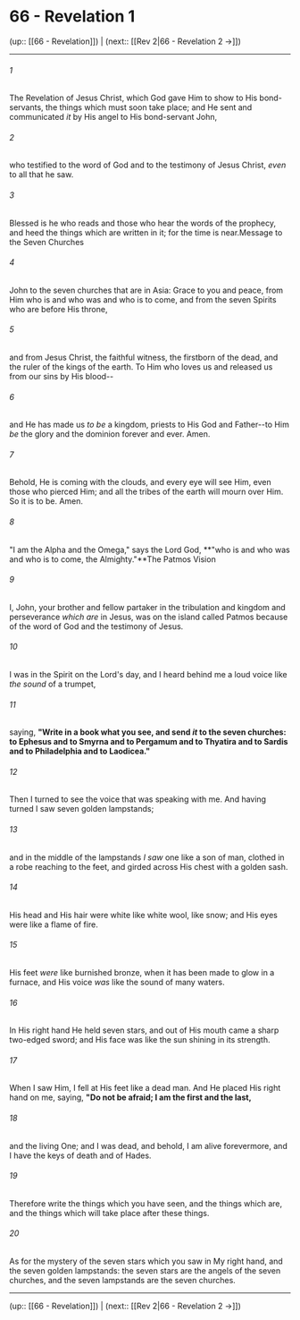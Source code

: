 # 66 - Revelation 1

(up:: [[66 - Revelation]]) | (next:: [[Rev 2|66 - Revelation 2 →]])

***


###### 1 
The Revelation of Jesus Christ, which God gave Him to show to His bond-servants, the things which must soon take place; and He sent and communicated _it_ by His angel to His bond-servant John, 

###### 2 
who testified to the word of God and to the testimony of Jesus Christ, _even_ to all that he saw. 

###### 3 
Blessed is he who reads and those who hear the words of the prophecy, and heed the things which are written in it; for the time is near.Message to the Seven Churches 

###### 4 
John to the seven churches that are in Asia: Grace to you and peace, from Him who is and who was and who is to come, and from the seven Spirits who are before His throne, 

###### 5 
and from Jesus Christ, the faithful witness, the firstborn of the dead, and the ruler of the kings of the earth. To Him who loves us and released us from our sins by His blood-- 

###### 6 
and He has made us _to be_ a kingdom, priests to His God and Father--to Him _be_ the glory and the dominion forever and ever. Amen. 

###### 7 
Behold, He is coming with the clouds, and every eye will see Him, even those who pierced Him; and all the tribes of the earth will mourn over Him. So it is to be. Amen. 

###### 8 
"I am the Alpha and the Omega," says the Lord God, **"who is and who was and who is to come, the Almighty."**The Patmos Vision 

###### 9 
I, John, your brother and fellow partaker in the tribulation and kingdom and perseverance _which are_ in Jesus, was on the island called Patmos because of the word of God and the testimony of Jesus. 

###### 10 
I was in the Spirit on the Lord's day, and I heard behind me a loud voice like _the sound_ of a trumpet, 

###### 11 
saying, **"Write in a book what you see, and send _it_ to the seven churches: to Ephesus and to Smyrna and to Pergamum and to Thyatira and to Sardis and to Philadelphia and to Laodicea."** 

###### 12 
Then I turned to see the voice that was speaking with me. And having turned I saw seven golden lampstands; 

###### 13 
and in the middle of the lampstands _I saw_ one like a son of man, clothed in a robe reaching to the feet, and girded across His chest with a golden sash. 

###### 14 
His head and His hair were white like white wool, like snow; and His eyes were like a flame of fire. 

###### 15 
His feet _were_ like burnished bronze, when it has been made to glow in a furnace, and His voice _was_ like the sound of many waters. 

###### 16 
In His right hand He held seven stars, and out of His mouth came a sharp two-edged sword; and His face was like the sun shining in its strength. 

###### 17 
When I saw Him, I fell at His feet like a dead man. And He placed His right hand on me, saying, **"Do not be afraid; I am the first and the last,** 

###### 18 
and the living One; and I was dead, and behold, I am alive forevermore, and I have the keys of death and of Hades. 

###### 19 
Therefore write the things which you have seen, and the things which are, and the things which will take place after these things. 

###### 20 
As for the mystery of the seven stars which you saw in My right hand, and the seven golden lampstands: the seven stars are the angels of the seven churches, and the seven lampstands are the seven churches.

***

(up:: [[66 - Revelation]]) | (next:: [[Rev 2|66 - Revelation 2 →]])
